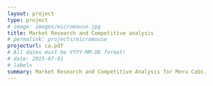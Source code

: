 ```yaml
---
layout: project
type: project
# image: images/micromouse.jpg
title: Market Research and Competitive analysis
# permalink: projects/micromouse
projecturl: ca.pdf
# All dates must be YYYY-MM-DD format!
# date: 2015-07-01
# labels
summary: Market Research and Competitive Analysis for Meru Cabs.
---
```

